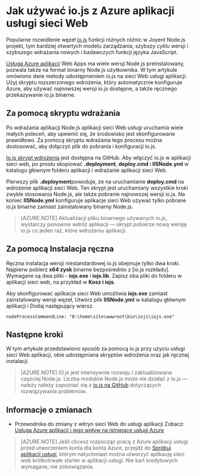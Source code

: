 <properties 
    pageTitle="Jak używać io.js z Azure aplikacji usługi sieci Web" 
    description="Dowiedz się, jak używać aplikacji sieci web w usłudze Azure aplikacji z io.js." 
    services="app-service\web" 
    documentationCenter="nodejs" 
    authors="rmcmurray" 
    manager="wpickett" 
    editor=""/>

<tags 
    ms.service="app-service-web" 
    ms.workload="web" 
    ms.tgt_pltfrm="na" 
    ms.devlang="nodejs" 
    ms.topic="article" 
    ms.date="08/11/2016"
    ms.author="robmcm" />

# <a name="how-to-use-iojs-with-azure-app-service-web-apps"></a>Jak używać io.js z Azure aplikacji usługi sieci Web

Popularne rozwidlenie węzeł [io.js] funkcji różnych różnic w Joyent Node.js projekt, tym bardziej otwartych modelu zarządzania, szybszy cyklu wersji i szybszego wdrażania nowych i badawczych funkcji języka JavaScript.

[Usługa Azure aplikacji](http://go.microsoft.com/fwlink/?LinkId=529714) Web Apps ma wiele wersji Node.js preinstalowany, pozwala także na format binarny Node.js użytkownika. W tym artykule omówiono dwie metody udostępnieniem io.js na sieci Web usługi aplikacji: Użyj skryptu rozszerzonego wdrożenia, który automatycznie konfiguruje Azure, aby używać najnowszej wersji io.js dostępne, a także ręcznego przekazywanie io.js binarne. 

<a id="deploymentscript"></a>
## <a name="using-a-deployment-script"></a>Za pomocą skryptu wdrażania

Po wdrażania aplikacji Node.js aplikacji sieci Web usługi uruchamia wiele małych poleceń, aby upewnić się, że środowisko jest skonfigurowane prawidłowo. Za pomocą skryptu wdrażania tego procesu można dostosować, aby dołączyć plik do pobrania i konfiguracji io.js.

[Io.js skrypt wdrożenia](https://github.com/felixrieseberg/iojs-azure) jest dostępna na GitHub. Aby włączyć io.js w aplikacji sieci web, po prostu skopiować **.deployment**, **deploy.cmd** i **IISNode.yml** w katalogu głównym folderu aplikacji i wdrażanie aplikacji sieci Web.  

Pierwszy plik **.deployment**powoduje, że na uruchamianie **deploy.cmd** na wdrożenie aplikacji sieci Web. Ten skrypt jest uruchamiany wszystkie kroki zwykle stosowania Node.js, ale także pobranie najnowszej wersji io.js. Na koniec **IISNode.yml** konfiguruje aplikacje sieci Web używać tylko pobrane io.js binarne zamiast zainstalowany binarny Node.js.

> [AZURE.NOTE] Aktualizacji pliku binarnego używanych io.js, wystarczy ponownie wdróż aplikacji — skrypt pobierze nową wersję io.js co jeden raz, które wdrożeniu aplikacji.

<a id="manualinstallation"></a>
## <a name="using-manual-installation"></a>Za pomocą Instalacja ręczna

Ręczna instalacja wersji niestandardowej io.js obejmuje tylko dwa kroki. Najpierw pobierz **x64 zysk** binarne bezpośrednio z [io.js rozkładu]. Wymagane są dwa pliki - **iojs.exe** i **iojs.lib**. Zapisz oba pliki do folderu w aplikacji sieci web, na przykład w **Kosz i iojs**.

Aby skonfigurować aplikacje sieci Web umożliwia **iojs.exe** zamiast zainstalowany wersji węzeł, Utwórz plik **IISNode.yml** w katalogu głównym aplikacji i Dodaj następujący wiersz.

    nodeProcessCommandLine: "D:\home\site\wwwroot\bin\iojs\iojs.exe"

<a id="nextsteps"></a>
## <a name="next-steps"></a>Następne kroki

W tym artykule przedstawiono sposób za pomocą io.js przy użyciu usługi sieci Web aplikacji, obie udostępniana skryptów wdrożenia oraz jak ręcznej instalacji. 

> [AZURE.NOTE] IO.js jest intensywnie rozwoju i zaktualizowane częściej Node.js. Liczba modułów Node.js może nie działać z io.js — należy należy zapoznać się z [io.js na GitHub] dotyczących rozwiązywania problemów.

## <a name="whats-changed"></a>Informacje o zmianach
* Przewodnika do zmiany z witryn sieci Web do usługi aplikacji Zobacz: [Usługa Azure aplikacji i jego wpływ na istniejące usługi Azure](http://go.microsoft.com/fwlink/?LinkId=529714)

>[AZURE.NOTE] Jeśli chcesz rozpocząć pracę z Azure aplikacji usługi przed utworzeniem konta dla konta Azure, przejdź do [Spróbuj aplikacji usługi](http://go.microsoft.com/fwlink/?LinkId=523751), którym natychmiast można utworzyć aplikację sieci web krótkotrwałe starter w aplikacji usługi. Nie kart kredytowych wymagane; nie zobowiązania.

[IO.js]: https://iojs.org
[rozkład IO.js]: https://iojs.org/dist/
[IO.js na GitHub]: https://github.com/iojs/io.js
[io.js Deployment Script]: https://github.com/felixrieseberg/iojs-azure
 